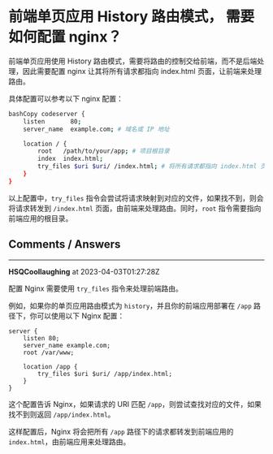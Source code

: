 # 前端单页应用 History 路由模式， 需要如何配置 nginx？

前端单页应用使用 History 路由模式，需要将路由的控制交给前端，而不是后端处理，因此需要配置 nginx 让其将所有请求都指向 index.html 页面，让前端来处理路由。

具体配置可以参考以下 nginx 配置：

```bash
bashCopy codeserver {
    listen       80;
    server_name  example.com; # 域名或 IP 地址

    location / {
        root   /path/to/your/app; # 项目根目录
        index  index.html;
        try_files $uri $uri/ /index.html; # 将所有请求都指向 index.html 页面
    }
}
```

以上配置中，`try_files` 指令会尝试将请求映射到对应的文件，如果找不到，则会将请求转发到 `/index.html` 页面，由前端来处理路由。同时，`root` 指令需要指向前端应用的根目录。

## Comments / Answers

---

**HSQCoollaughing** at 2023-04-03T01:27:28Z

配置 Nginx 需要使用 `try_files` 指令来处理前端路由。

例如，如果你的单页应用路由模式为 `history`，并且你的前端应用部署在 `/app` 路径下，你可以使用以下 Nginx 配置：

```
server {
    listen 80;
    server_name example.com;
    root /var/www;

    location /app {
        try_files $uri $uri/ /app/index.html;
    }
}
```

这个配置告诉 Nginx，如果请求的 URI 匹配 `/app`，则尝试查找对应的文件，如果找不到则返回 `/app/index.html`。

这样配置后，Nginx 将会把所有 `/app` 路径下的请求都转发到前端应用的 `index.html`，由前端应用来处理路由。